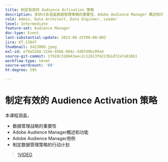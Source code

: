 ```yaml
---
title: 制定有效的 Audience Activation 策略
description: 本研讨会涵盖数据管理策略的重要性、Adobe Audience Manager 概述和功能、Adobe Audience Manager 用例、制定数据管理策略的行动计划
role: Admin, Data Architect, Data Engineer, Leader
level: Intermediate
feature-set: Audience Manager
doc-type: Event
last-substantial-update: 2023-08-25T00:00:00Z
jira: KT-13847
thumbnail: 3423008.jpeg
exl-id: e79a52b8-224e-45b6-884c-3d0fd9bc09a4
source-git-commit: 1792dc318643aec2c12613f621361d72a7a918b1
workflow-type: tm+mt
source-wordcount: '69'
ht-degree: 59%

---
```


# 制定有效的 Audience Activation 策略

本课程涵盖，

- 数据管理战略的重要性
- Adobe Audience Manager概述和功能
- Adobe Audience Manager用例
- 制定数据管理策略的行动计划

>[!VIDEO](https://video.tv.adobe.com/v/3423008/?learn=on)
